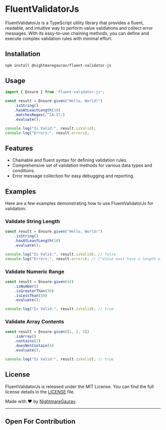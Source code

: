 # FluentValidatorJs

FluentValidatorJs is a TypeScript utility library that provides a fluent, readable, and intuitive way to perform value validations and collect error messages. With its easy-to-use chaining methods, you can define and execute complex validation rules with minimal effort.

## Installation
```bash
npm install @nightmaregaurav/fluent-validator-js
````

## Usage

```typescript
import { Ensure } from 'fluent-validator-js';

const result = Ensure.given("Hello, World!")
    .isString()
    .hasAtLeastLength(10)
    .matchesRegex(/^[A-Z]/)
    .evaluate();

console.log("Is Valid:", result.isValid);
console.log("Errors:", result.errors);
```

## Features

- Chainable and fluent syntax for defining validation rules.
- Comprehensive set of validation methods for various data types and conditions.
- Error message collection for easy debugging and reporting.

## Examples

Here are a few examples demonstrating how to use FluentValidatorJs for validation:

### Validate String Length

```typescript
const result = Ensure.given("Hello, World!")
    .isString()
    .hasAtLeastLength(10)
    .evaluate();

console.log("Is Valid:", result.isValid); // false
console.log("Errors:", result.errors); // ["Value must have a length of 10 at minimum."]
```

### Validate Numeric Range

```typescript
const result = Ensure.given(42)
    .isNumber()
    .isGreaterThan(30)
    .isLessThan(50)
    .evaluate();

console.log("Is Valid:", result.isValid); // true
```

### Validate Array Contents

```typescript
const result = Ensure.given([1, 2, 3])
    .isArray()
    .contains(2)
    .doesNotContain(4)
    .evaluate();

console.log("Is Valid:", result.isValid); // true
```

## License

FluentValidatorJs is released under the MIT License. You can find the full license details in the [LICENSE](LICENSE) file.

Made with ❤️ by [NightmareGaurav](https://github.com/nightmaregaurav).

---
Open For Contribution
---
